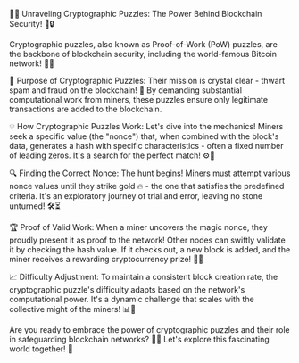 🔐💡 Unraveling Cryptographic Puzzles: The Power Behind Blockchain Security! 💎🔒

Cryptographic puzzles, also known as Proof-of-Work (PoW) puzzles, are the backbone of blockchain security, including the world-famous Bitcoin network! 🚀🌐

🎯 Purpose of Cryptographic Puzzles:
Their mission is crystal clear - thwart spam and fraud on the blockchain! 💪 By demanding substantial computational work from miners, these puzzles ensure only legitimate transactions are added to the blockchain.

💡 How Cryptographic Puzzles Work:
Let's dive into the mechanics! Miners seek a specific value (the "nonce") that, when combined with the block's data, generates a hash with specific characteristics - often a fixed number of leading zeros. It's a search for the perfect match! ⚙️🎯

🔍 Finding the Correct Nonce:
The hunt begins! Miners must attempt various nonce values until they strike gold 🔥 - the one that satisfies the predefined criteria. It's an exploratory journey of trial and error, leaving no stone unturned! 🛠️⏳

🏆 Proof of Valid Work:
When a miner uncovers the magic nonce, they proudly present it as proof to the network! Other nodes can swiftly validate it by checking the hash value. If it checks out, a new block is added, and the miner receives a rewarding cryptocurrency prize! 🏅🤑

📈 Difficulty Adjustment:
To maintain a consistent block creation rate, the cryptographic puzzle's difficulty adapts based on the network's computational power. It's a dynamic challenge that scales with the collective might of the miners! 📊🔧

Are you ready to embrace the power of cryptographic puzzles and their role in safeguarding blockchain networks? 🧠💪 Let's explore this fascinating world together! 🌟